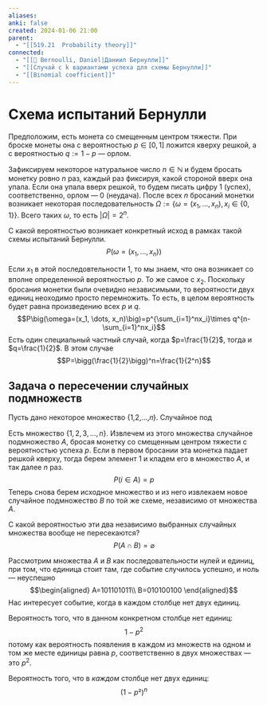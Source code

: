 ```yaml
---
aliases: 
anki: false
created: 2024-01-06 21:00
parent:
  - "[[519.21  Probability theory]]"
connected:
  - "[[👤 Bernoulli, Daniel|Даниил Бернулли]]"
  - "[[Случай с k вариантами успеха для схемы Бернулли]]"
  - "[[Binomial coefficient]]"
---
```

# Схема испытаний Бернулли

Предположим, есть монета со смещенным центром тяжести. При броске монеты она с вероятностью $p\in [0,1]$ ложится кверху решкой, а с вероятностью $q:=1-p$ — орлом.

Зафиксируем некоторое натуральное число $n\in \mathbb{N}$ и будем бросать монетку ровно $n$ раз, каждый раз фиксируя, какой стороной вверх она упала. Если она упала вверх решкой, то будем писать цифру 1 (успех), соответственно, орлом — 0 (неудача). После всех $n$ бросаний монетки возникает некоторая последовательность $\Omega:=\big\{\omega=(x_1, \dots, x_n), x_i \in \{0,1\}\big\}$. Всего таких $\omega$,  то есть $|\Omega|=2^n$.

С какой вероятностью возникает конкретный исход в рамках такой схемы испытаний Бернулли. 
$$P\big(\omega=(x_1, \dots, x_n)\big)$$

Если $x_1$ в этой последовтельности 1, то мы знаем, что она возникает со вполне определенной вероятностью $p$. То же самое с $x_2$. Поскольку бросания монетки были очевидно независимыми, то вероятности двух единиц неоходимо просто перемножить. То есть, в целом вероятность будет равна произведению всех $p$ и $q$.
$$P\big(\omega=(x_1, \dots, x_n)\big)=p^{\sum_{i=1}^nx_i}\times q^{n-\sum_{i=1}^nx_i}$$
Есть один специальный частный случай, когда $p=\frac{1}{2}$, тогда и $q=\frac{1}{2}$. В этом случае 
$$P=\bigg(\frac{1}{2}\bigg)^n=\frac{1}{2^n}$$

## Задача о пересечении случайных подмножеств

Пусть дано некоторое множество {1,2,...,𝑛}. Случайное под

Есть множество $\{1,2,3,\dots,n\}$. Извлечем из этого множества случайное подмножество  $A$, бросая монетку со смещенным центром тяжести с вероятностью успеха $p$. Если в первом бросании эта монетка падает решкой кверху, тогда берем элемент 1 и кладем его в множество $A$, и так далее $n$ раз.
$$P(i\in A)=p$$
Теперь снова берем исходное множество и из него извлекаем новое случайное подмножество $B$ по той же схеме, независимо от множества $A$.

С какой вероятностью эти два независимо выбранных случайных множества вообще не пересекаются?
$$P(A\cap B)=\varnothing$$

Рассмотрим множества $A$ и $B$ как последовательности нулей и единиц, при том, что единица стоит там, где событие случилось успешно, и ноль — неуспешно
$$\begin{aligned}
A=101101011\\
B=010100100
\end{aligned}$$
Нас интересует событие, когда в каждом столбце нет двух единиц.

Вероятность того, что в данном конкретном столбце нет единиц:
$$1-p^2$$
потому как вероятность появления в каждом из множеств на одном и том же месте единицы равна $p$, соответственно в двух множествах — это $p^2$.

Вероятность того, что в *каждом* столбце нет двух единиц:
$$(1-p²)^n$$















